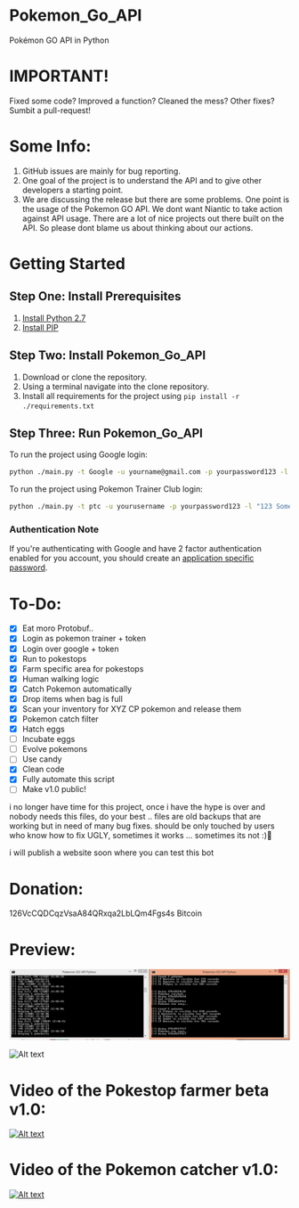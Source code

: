 # Pokemon_Go_API
Pokémon GO API in Python

# IMPORTANT!
Fixed some code? Improved a function? Cleaned the mess? Other fixes? Sumbit a pull-request!

# Some Info:
1. GitHub issues are mainly for bug reporting.  
2. One goal of the project is to understand the API and to give other developers a starting point.   
3. We are discussing the release but there are some problems. One point is the usage of the Pokemon GO API. We dont want Niantic to take action against API usage. There are a lot of nice projects out there built on the API. So please dont blame us about thinking about our actions.

# Getting Started

## Step One: Install Prerequisites

1. [Install Python 2.7](https://wiki.python.org/moin/BeginnersGuide/Download)
1. [Install PIP](https://pip.pypa.io/en/stable/installing/)

## Step Two: Install Pokemon_Go_API

1. Download or clone the repository.
1. Using a terminal navigate into the clone repository.
1. Install all requirements for the project using `pip install -r ./requirements.txt`

## Step Three: Run Pokemon_Go_API

To run the project using Google login:

```bash
python ./main.py -t Google -u yourname@gmail.com -p yourpassword123 -l "123 Some Address Some City, STATE ZIP"
```

To run the project using  Pokemon Trainer Club login:

```bash
python ./main.py -t ptc -u yourusername -p yourpassword123 -l "123 Some Address Some City, STATE ZIP"
```

### Authentication Note

If you're authenticating with Google and have 2 factor authentication enabled for you account, you should
create an [application specific password](https://support.google.com/accounts/answer/185833?hl=en).


# To-Do:
- [x] Eat moro Protobuf..
- [x] Login as pokemon trainer + token
- [x] Login over google + token
- [x] Run to pokestops
- [x] Farm specific area for pokestops
- [x] Human walking logic
- [x] Catch Pokemon automatically
- [x] Drop items when bag is full
- [x] Scan your inventory for XYZ CP pokemon and release them
- [x] Pokemon catch filter
- [x] Hatch eggs
- [ ] Incubate eggs
- [ ] Evolve pokemons
- [ ] Use candy
- [x] Clean code
- [x] Fully automate this script
- [ ] Make v1.0 public!

i no longer have time for this project, once i have the hype is over and nobody needs this files, do your best .. files are old backups that are working but in need of many bug fixes. should be only touched by users who know how to fix UGLY, sometimes it works ... sometimes its not :)

i will publish a website soon where you can test this bot 

# Donation:
126VcCQDCqzVsaA84QRxqa2LbLQm4Fgs4s Bitcoin

# Preview:

![Alt text](etc/screen.png?raw=true "result screen")

![Alt text](etc/bot.png?raw=true "result screen")

# Video of the Pokestop farmer beta v1.0:

[![Alt text](http://img.youtube.com/vi/i1UmYyntz8A/0.jpg)](http://www.youtube.com/watch?v=i1UmYyntz8A "Pokemon_Go_API Pokestop farmer")

# Video of the Pokemon catcher v1.0:

[![Alt text](http://img.youtube.com/vi/rtGyUPhrGY0/0.jpg)](http://www.youtube.com/watch?v=rtGyUPhrGY0 "Pokemon_Go_API Pokestop farmer")
